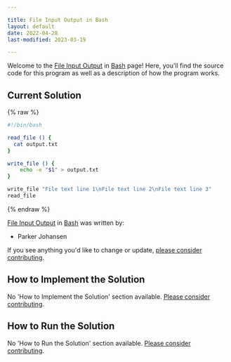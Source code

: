 ```yaml
---

title: File Input Output in Bash
layout: default
date: 2022-04-28
last-modified: 2023-03-19

---
```


Welcome to the [File Input Output](https://sampleprograms.io/projects/file-input-output) in [Bash](https://sampleprograms.io/languages/bash) page! Here, you'll find the source code for this program as well as a description of how the program works.

## Current Solution

{% raw %}

```bash
#!/bin/bash

read_file () {
  cat output.txt
}

write_file () {
    echo -e "$1" > output.txt
}

write_file "File text line 1\nFile text line 2\nFile text line 3"
read_file
```

{% endraw %}

[File Input Output](https://sampleprograms.io/projects/file-input-output) in [Bash](https://sampleprograms.io/languages/bash) was written by:

- Parker Johansen

If you see anything you'd like to change or update, [please consider contributing](https://github.com/TheRenegadeCoder/sample-programs).

## How to Implement the Solution

No 'How to Implement the Solution' section available. [Please consider contributing](https://github.com/TheRenegadeCoder/sample-programs-website).

## How to Run the Solution

No 'How to Run the Solution' section available. [Please consider contributing](https://github.com/TheRenegadeCoder/sample-programs-website).